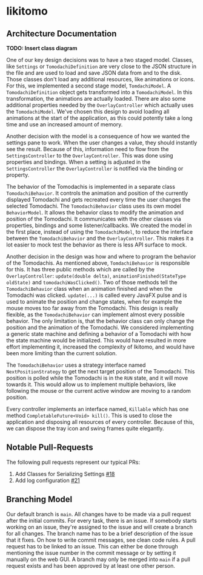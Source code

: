 # Iikitomo

## Architecture Documentation

**TODO: Insert class diagram**

One of our key design decisions was to have a two staged model. Classes, like `Settings` or `TomodachiDefinition` are very close to the JSON structure in the file and are used to load and save JSON data from and to the disk. Those classes don't load any additional resources, like animations or icons. For this, we implemented a second stage model, `TomdachiModel`. A `TomodachiDefinition` object gets transformed into a `TomodachiModel`. In this transformation, the animations are actually loaded. There are also some additional properties needed by the `OverlayController` which actually uses the `TomodachiModel`.  We've chosen this design to avoid loading all animations at the start of the application, as this could potently take a long time and use an increased amount of memory.

Another decision with the model is a consequence of how we wanted the settings pane to work. When the user changes a value, they should instantly see the result. Because of this, information need to flow from the `SettingsController` to the `OverlayController`. This was done using properties and bindings. When a setting is adjusted in the `SettingsController` the `OverlayController` is notified via the binding or property. 

The behavior of the Tomodachis is implemented in a separate class `TomodachiBehavior`. It controls the animation and position of the currently displayed Tomodachi and gets recreated every time the user changes the selected Tomodachi. The `TomodachiBehavior` class uses its own model `BehaviorModel`. It allows the behavior class to modify the animation and position of the Tomodachi. It communicates with the other classes via properties, bindings and some listener/callbacks. We created the model in the first place, instead of using the `TomodachiModel`, to reduce the interface between the `TomodachiBehavior` and the `OverlayController`. This makes it a lot easier to mock test the behavior as there is less API surface to mock.

Another decision in the design was how and where to program the behavior of the Tomodachis. As mentioned above, `TomdachiBehavior` is responsible for this. It has three public methods which are called by the `OverlayController`: `update(double delta)`, `animationFinished(StateType oldState)` and `tomodachiWasClicked()`. Two of those methods tell the `TomodachiBehavior` class when an animation finished and when the Tomodachi was clicked. `update(...)` is called every JavaFX pulse and is used to animate the position and change states, when for example the mouse moves too far away from the Tomodachi. This design is really flexible, as the `TomodachiBehavior` can implement almost every possible behavior. The only limitation is, that the behavior class can only change the position and the animation of the Tomodachi. We considered implementing a generic state machine and defining a behavior of a Tomodachi with how the state machine would be initialized. This would have resulted in more effort implementing it, increased the complexity of Ikitomo, and would have been more limiting than the current solution. 

The `TomodachiBehavior` uses a strategy interface named `NextPositionStrategy` to get the next target position of the Tomodachi. This position is polled while the Tomodachi is in the `RUN` state, and it will move towards it. This would allow us to implement multiple behaviors, like following the mouse or the current active window are moving to a random position.

Every controller implements an interface named, `Killable` which has one method `CompletableFuture<Void> kill()`. This is used to close the application and disposing all resources of every controller. Because of this, we can dispose the tray icon and swing frames quite elegantly.

## Notable Pull-Requests

The following pull requests represent our typical PRs:

1. Add Classes for Serializing Settings [#18](https://github.zhaw.ch/PM2-IT21bWIN-ruiz-mach-krea/team03-codebrewery-projekt2-ikitomo/pull/18)
2. Add log configuration [#21](https://github.zhaw.ch/PM2-IT21bWIN-ruiz-mach-krea/team03-codebrewery-projekt2-ikitomo/pull/21)

## Branching Model

Our default branch is `main`. All changes have to be made via a pull request after the initial commits. For every task, there is an issue. If somebody starts working on an issue, they're assigned  to the issue and will create a branch for all changes. The branch name has to be a brief description of the  issue that it fixes. On how to write commit messages, see clean code rules. A pull request has to be linked to an issue. This can either be done through mentioning the issue number in the commit message or by setting it manually on the web GUI. A branch may only be merged into `main` if a pull request exists and has been approved by at least one other person.
